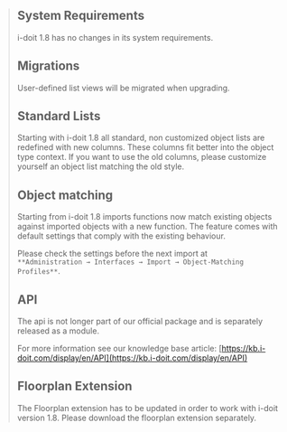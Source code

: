 > System Requirements
> -------------------
> 
> i-doit 1.8 has no changes in its system requirements.
> 
> Migrations
> ----------
> 
> User-defined list views will be migrated when upgrading.
> 
> Standard Lists
> --------------
> 
> Starting with i-doit 1.8 all standard, non customized object lists are redefined with new columns. These columns fit better into the object type context. If you want to use the old columns, please customize yourself an object list matching the old style.
> 
> Object matching
> ---------------
> 
> Starting from i-doit 1.8 imports functions now match existing objects against imported objects with a new function. The feature comes with default settings that comply with the existing behaviour.
> 
> Please check the settings before the next import at `**Administration → Interfaces → Import → Object-Matching Profiles**`.
> 
> API
> ---
> 
> The api is not longer part of our official package and is separately released as a module.
> 
> For more information see our knowledge base article: [https://kb.i-doit.com/display/en/API](https://kb.i-doit.com/display/en/API)
> 
> Floorplan Extension
> -------------------
> 
> The Floorplan extension has to be updated in order to work with i-doit version 1.8. Please download the floorplan extension separately.